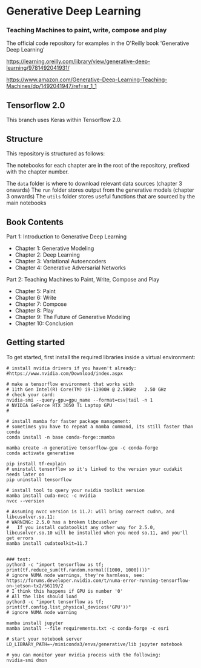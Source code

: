 # Generative Deep Learning
### Teaching Machines to paint, write, compose and play

The official code repository for examples in the O'Reilly book 'Generative Deep Learning'

https://learning.oreilly.com/library/view/generative-deep-learning/9781492041931/

https://www.amazon.com/Generative-Deep-Learning-Teaching-Machines/dp/1492041947/ref=sr_1_1

## Tensorflow 2.0

This branch uses Keras within Tensorflow 2.0.

## Structure

This repository is structured as follows:

The notebooks for each chapter are in the root of the repository, prefixed with the chapter number.

The `data` folder is where to download relevant data sources (chapter 3 onwards)
The `run` folder stores output from the generative models (chapter 3 onwards)
The `utils` folder stores useful functions that are sourced by the main notebooks

## Book Contents
Part 1: Introduction to Generative Deep Learning
* Chapter 1: Generative Modeling
* Chapter 2: Deep Learning
* Chapter 3: Variational Autoencoders
* Chapter 4: Generative Adversarial Networks

Part 2: Teaching Machines to Paint, Write, Compose and Play
* Chapter 5: Paint
* Chapter 6: Write
* Chapter 7: Compose
* Chapter 8: Play
* Chapter 9: The Future of Generative Modeling
* Chapter 10: Conclusion


## Getting started

To get started, first install the required libraries inside a virtual environment:

```
# install nvidia drivers if you haven't already:
#https://www.nvidia.com/Download/index.aspx

# make a tensorflow environment that works with
# 11th Gen Intel(R) Core(TM) i9-11900H @ 2.50GHz   2.50 GHz
# check your card:
nvidia-smi --query-gpu=gpu_name --format=csv|tail -n 1
# NVIDIA GeForce RTX 3050 Ti Laptop GPU
#

# install mamba for faster package management:
# sometimes you have to repeat a mamba command, its still faster than conda
conda install -n base conda-forge::mamba

mamba create -n generative tensorflow-gpu -c conda-forge
conda activate generative

pip install tf-explain
# uninstall tensorflow so it's linked to the version your cudakit needs later on
pip uninstall tensorflow

# install tool to query your nvidia toolkit version
mamba install cuda-nvcc -c nvidia
nvcc --version

# Assuming nvcc version is 11.7: will bring correct cudnn, and libcusolver.so.11:
# WARNING: 2.5.0 has a broken libcusolver
#   If you install cudatoolkit any other way for 2.5.0, libcusolver.so.10 will be installed when you need so.11, and you'll get errors
mamba install cudatoolkit=11.7 


### test:
python3 -c "import tensorflow as tf; print(tf.reduce_sum(tf.random.normal([1000, 1000])))"
# ignore NUMA node warnings, they're harmless, see: https://forums.developer.nvidia.com/t/numa-error-running-tensorflow-on-jetson-tx2/56119/2
# I think this happens if GPU is number '0'
# All the libs should load
python3 -c "import tensorflow as tf; print(tf.config.list_physical_devices('GPU'))"
# ignore NUMA node warning

mamba install jupyter
mamba install --file requirements.txt -c conda-forge -c esri

# start your notebook server
LD_LIBRARY_PATH=~/miniconda3/envs/generative/lib jupyter notebook

# you can monitor your nvidia process with the following:
nvidia-smi dmon
 
```
 



